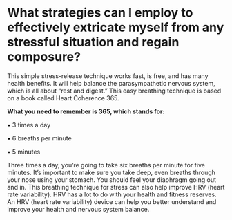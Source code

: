 # What strategies can I employ to effectively extricate myself from any stressful situation and regain composure?

This simple stress-release technique works fast, is free, and has many health benefits. It will help balance the parasympathetic nervous system, which is all about “rest and digest.” This easy breathing technique is based on a book called Heart Coherence 365.

**What you need to remember is 365, which stands for:**

• 3 times a day

• 6 breaths per minute

• 5 minutes

Three times a day, you’re going to take six breaths per minute for five minutes. It’s important to make sure you take deep, even breaths through your nose using your stomach. You should feel your diaphragm going out and in. This breathing technique for stress can also help improve HRV (heart rate variability). HRV has a lot to do with your health and fitness reserves. An HRV (heart rate variability) device can help you better understand and improve your health and nervous system balance.